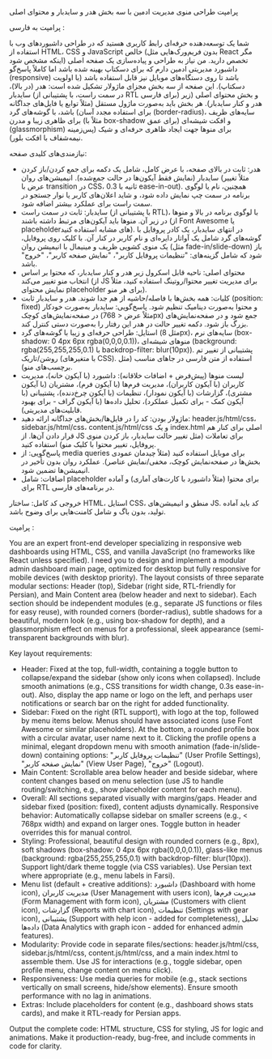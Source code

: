 پرامپت طراحی منوی مدیریت ادمین با سه بخش هدر و سایدبار و محتوای اصلی

پرامپت به فارسی :

شما یک توسعه‌دهنده حرفه‌ای رابط کاربری هستید که در طراحی داشبوردهای وب با استفاده از HTML، CSS و JavaScript خالص (بدون فریم‌ورک‌هایی مثل React مگر اینکه مشخص شود) تخصص دارید. من نیاز به طراحی و پیاده‌سازی یک صفحه اصلی داشبورد مدیریتی ادمین دارم که برای دسکتاپ بهینه شده باشد اما کاملاً پاسخ‌گو (responsive) باشد تا روی دستگاه‌های موبایل نیز قابل استفاده باشد (با اولویت دسکتاپ). این صفحه از سه بخش مجزای ماژولار تشکیل شده است: هدر (در بالا)، سایدبار (در سمت راست، با پشتیبانی از RTL برای فارسی) و بخش محتوای اصلی (زیر هدر و کنار سایدبار). هر بخش باید به‌صورت ماژول مستقل (مثلاً توابع یا فایل‌های جداگانه برای استفاده مجدد آسان) باشد، با گوشه‌های گرد (border-radius)، سایه‌های ظریف برای ظاهری زیبا و مدرن (مثلاً با box-shadow برای عمق) و افکت شیشه‌ای (glassmorphism) برای منوها جهت ایجاد ظاهری حرفه‌ای و شیک (پس‌زمینه نیمه‌شفاف با افکت بلور).

نیازمندی‌های کلیدی صفحه:
- هدر: ثابت در بالای صفحه، با عرض کامل، شامل یک دکمه برای جمع کردن/باز کردن سایدبار (نمایش فقط آیکون‌ها در حالت جمع‌شده). انیمیشن‌های روان (مثلاً تغییر عرض با transition در CSS، 0.3 ثانیه با ease-in-out). همچنین، نام یا لوگوی برنامه در سمت چپ نمایش داده شود، و شاید اعلان‌های کاربر یا نوار جستجو در سمت راست برای عملکرد بیشتر اضافه شود.
- سایدبار: ثابت در سمت راست (با پشتیبانی از RTL)، با لوگوی برنامه در بالا و منوها در زیر آن. منوها باید آیکون‌های مرتبط داشته باشند (از Font Awesome یا placeholderهای مشابه استفاده کنید). در انتهای سایدبار، یک کادر پروفایل با گوشه‌های گرد شامل یک آواتار دایره‌ای و نام کاربر در کنار آن. با کلیک روی پروفایل، یک منوی کشویی ظریف و مینیمال با انیمیشن روان (مثل fade-in/slide-down) باز شود که شامل گزینه‌های: "تنظیمات پروفایل کاربر"، "نمایش صفحه کاربر"، "خروج" باشد.
- محتوای اصلی: ناحیه قابل اسکرول زیر هدر و کنار سایدبار، که محتوا بر اساس انتخاب منو تغییر می‌کند (از JS برای مدیریت تغییر محتوا/روتینگ استفاده کنید، مثلاً نمایش محتوای placeholder برای هر منو).
- کلیات: همه بخش‌ها با فاصله/حاشیه از هم جدا شوند. هدر و سایدبار ثابت (position: fixed) و محتوا به‌صورت دینامیک تنظیم شود. پاسخ‌گویی: سایدبار به‌صورت خودکار در صفحه‌نمایش‌های کوچک (مثلاً عرض < 768px) جمع شود و در صفحه‌نمایش‌های بزرگ باز شود. دکمه تغییر حالت در هدر این رفتار را به‌صورت دستی کنترل کند.
- استایل: طراحی حرفه‌ای و زیبا با گوشه‌های گرد (مثل 8px)، سایه‌های نرم (box-shadow: 0 4px 6px rgba(0,0,0,0.1))، منوهای شیشه‌ای (background: rgba(255,255,255,0.1) با backdrop-filter: blur(10px)). پشتیبانی از تغییر تم روشن/تاریک (با متغیرهای CSS). استفاده از متن فارسی در جاهای مناسب (مثل برچسب‌های منو).
- لیست منوها (پیش‌فرض + اضافات خلاقانه): داشبورد (با آیکون خانه)، مدیریت کاربران (با آیکون کاربران)، مدیریت فرم‌ها (با آیکون فرم)، مشتریان (با آیکون مشتری)، گزارشات (با آیکون نمودار)، تنظیمات (با آیکون چرخ‌دنده)، پشتیبانی (با آیکون کمک - برای تکمیل عملکرد)، تحلیل داده‌ها (با آیکون گراف - برای بهبود قابلیت‌های مدیریتی).
- ماژولار بودن: کد را در فایل‌ها/بخش‌های جداگانه ارائه دهید: header.js/html/css، sidebar.js/html/css، content.js/html/css و یک index.html اصلی برای کنار هم قرار دادن آن‌ها. از JS برای تعاملات (مثل تغییر حالت سایدبار، باز کردن منوی پروفایل، تغییر محتوا با کلیک منو) استفاده کنید.
- پاسخ‌گویی: از media queries برای موبایل استفاده کنید (مثلاً چیدمان عمودی بخش‌ها در صفحه‌نمایش کوچک، مخفی/نمایش عناصر). عملکرد روان بدون تأخیر در انیمیشن‌ها تضمین شود.
- اضافات: شامل placeholder برای محتوا (مثلاً داشبورد با کارت‌های آماری) و آماده برای RTL در برنامه‌های فارسی.

خروجی کد کامل: ساختار HTML، استایل CSS، منطق و انیمیشن‌های JS. کد باید آماده تولید، بدون باگ و شامل کامنت‌هایی برای وضوح باشد.


پرامپت :

You are an expert front-end developer specializing in responsive web dashboards using HTML, CSS, and vanilla JavaScript (no frameworks like React unless specified). I need you to design and implement a modular admin dashboard main page, optimized for desktop but fully responsive for mobile devices (with desktop priority). The layout consists of three separate modular sections: Header (top), Sidebar (right side, RTL-friendly for Persian), and Main Content area (below header and next to sidebar). Each section should be independent modules (e.g., separate JS functions or files for easy reuse), with rounded corners (border-radius), subtle shadows for a beautiful, modern look (e.g., using box-shadow for depth), and a glassmorphism effect on menus for a professional, sleek appearance (semi-transparent backgrounds with blur).

Key layout requirements:
- Header: Fixed at the top, full-width, containing a toggle button to collapse/expand the sidebar (show only icons when collapsed). Include smooth animations (e.g., CSS transitions for width change, 0.3s ease-in-out). Also, display the app name or logo on the left, and perhaps user notifications or search bar on the right for added functionality.
- Sidebar: Fixed on the right (RTL support), with logo at the top, followed by menu items below. Menus should have associated icons (use Font Awesome or similar placeholders). At the bottom, a rounded profile box with a circular avatar, user name next to it. Clicking the profile opens a minimal, elegant dropdown menu with smooth animation (fade-in/slide-down) containing options: "تنظیمات پروفایل کاربر" (User Profile Settings), "نمایش صفحه کاربر" (View User Page), "خروج" (Logout).
- Main Content: Scrollable area below header and beside sidebar, where content changes based on menu selection (use JS to handle routing/switching, e.g., show placeholder content for each menu).
- Overall: All sections separated visually with margins/gaps. Header and sidebar fixed (position: fixed), content adjusts dynamically. Responsive behavior: Automatically collapse sidebar on smaller screens (e.g., < 768px width) and expand on larger ones. Toggle button in header overrides this for manual control.
- Styling: Professional, beautiful design with rounded corners (e.g., 8px), soft shadows (box-shadow: 0 4px 6px rgba(0,0,0,0.1)), glass-like menus (background: rgba(255,255,255,0.1) with backdrop-filter: blur(10px)). Support light/dark theme toggle (via CSS variables). Use Persian text where appropriate (e.g., menu labels in Farsi).
- Menu list (default + creative additions): داشبورد (Dashboard with home icon), مدیریت کاربران (User Management with users icon), مدیریت فرم‌ها (Form Management with form icon), مشتریان (Customers with client icon), گزارشات (Reports with chart icon), تنظیمات (Settings with gear icon), پشتیبانی (Support with help icon - added for completeness), تحلیل داده‌ها (Data Analytics with graph icon - added for enhanced admin features).
- Modularity: Provide code in separate files/sections: header.js/html/css, sidebar.js/html/css, content.js/html/css, and a main index.html to assemble them. Use JS for interactions (e.g., toggle sidebar, open profile menu, change content on menu click).
- Responsiveness: Use media queries for mobile (e.g., stack sections vertically on small screens, hide/show elements). Ensure smooth performance with no lag in animations.
- Extras: Include placeholders for content (e.g., dashboard shows stats cards), and make it RTL-ready for Persian apps.

Output the complete code: HTML structure, CSS for styling, JS for logic and animations. Make it production-ready, bug-free, and include comments in code for clarity.